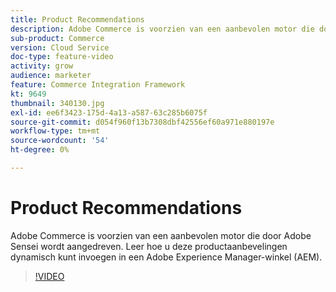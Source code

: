 ```yaml
---
title: Product Recommendations
description: Adobe Commerce is voorzien van een aanbevolen motor die door Adobe Sensei wordt aangedreven. Leer hoe u deze productaanbevelingen dynamisch kunt invoegen in een Adobe Experience Manager-winkel (AEM).
sub-product: Commerce
version: Cloud Service
doc-type: feature-video
activity: grow
audience: marketer
feature: Commerce Integration Framework
kt: 9649
thumbnail: 340130.jpg
exl-id: ee6f3423-175d-4a13-a587-63c285b6075f
source-git-commit: d054f960f13b7308dbf42556ef60a971e880197e
workflow-type: tm+mt
source-wordcount: '54'
ht-degree: 0%

---
```


# Product Recommendations

Adobe Commerce is voorzien van een aanbevolen motor die door Adobe Sensei wordt aangedreven. Leer hoe u deze productaanbevelingen dynamisch kunt invoegen in een Adobe Experience Manager-winkel (AEM).

>[!VIDEO](https://video.tv.adobe.com/v/340130/?learn=on)
